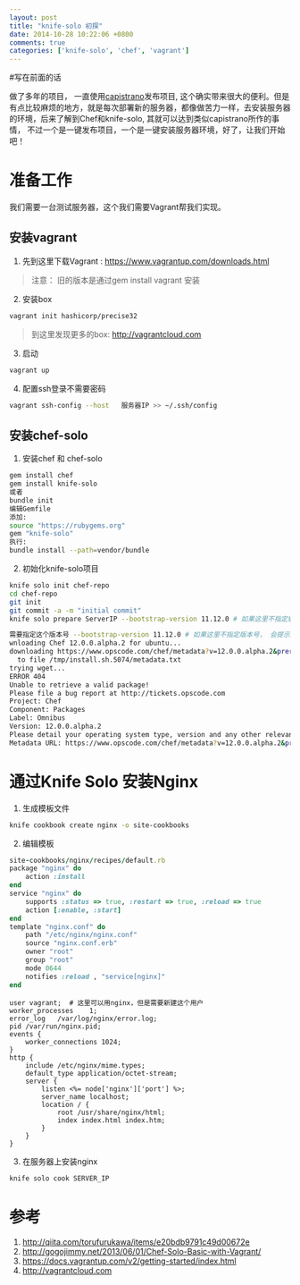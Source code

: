 ```yaml
---
layout: post
title: "knife-solo 初探"
date: 2014-10-28 10:22:06 +0800
comments: true
categories: ['knife-solo', 'chef', 'vagrant']
---
```


#写在前面的话

做了多年的项目， 一直使用<a href="http://capistranorb.com" >capistrano</a>发布项目, 这个确实带来很大的便利。但是有点比较麻烦的地方，就是每次部署新的服务器，都像做苦力一样，去安装服务器的环境，后来了解到Chef和knife-solo, 其就可以达到类似capistrano所作的事情， 不过一个是一键发布项目，一个是一键安装服务器环境，好了，让我们开始吧！

# 准备工作

我们需要一台测试服务器，这个我们需要Vagrant帮我们实现。

## 安装vagrant

1. 先到这里下载Vagrant : https://www.vagrantup.com/downloads.html
> 注意： 旧的版本是通过gem install vagrant 安装

2. 安装box

``` bash
vagrant init hashicorp/precise32
```
> 到这里发现更多的box: http://vagrantcloud.com

3. 启动

``` bash
vagrant up
```
4. 配置ssh登录不需要密码

``` bash
vagrant ssh-config --host   服务器IP >> ~/.ssh/config
```
## 安装chef-solo

1. 安装chef 和 chef-solo

``` bash
gem install chef
gem install knife-solo
或者
bundle init
编辑Gemfile
添加: 
source "https://rubygems.org"
gem "knife-solo"
执行:
bundle install --path=vendor/bundle
```

2. 初始化knife-solo项目

``` bash
knife solo init chef-repo
cd chef-repo
git init
git commit -a -m "initial commit"
knife solo prepare ServerIP --bootstrap-version 11.12.0 # 如果这里不指定版本号， 会提示找不到文件的错误
```
``` bash
需要指定这个版本号 --bootstrap-version 11.12.0 # 如果这里不指定版本号， 会提示找不到文件的错误
wnloading Chef 12.0.0.alpha.2 for ubuntu...
downloading https://www.opscode.com/chef/metadata?v=12.0.0.alpha.2&prerelease=false&nightlies=false&p=ubuntu&pv=12.04&m=i686
  to file /tmp/install.sh.5074/metadata.txt
trying wget...
ERROR 404
Unable to retrieve a valid package!
Please file a bug report at http://tickets.opscode.com
Project: Chef
Component: Packages
Label: Omnibus
Version: 12.0.0.alpha.2
Please detail your operating system type, version and any other relevant details
Metadata URL: https://www.opscode.com/chef/metadata?v=12.0.0.alpha.2&prerelease=false&nightlies=false&p=ubuntu&pv=12.04&m=i686
```


# 通过Knife Solo 安装Nginx

1. 生成模板文件

``` bash
knife cookbook create nginx -o site-cookbooks
```

2. 编辑模板

``` ruby
site-cookbooks/nginx/recipes/default.rb
package "nginx" do
    action :install
end
service "nginx" do
    supports :status => true, :restart => true, :reload => true
    action [:enable, :start]
end
template "nginx.conf" do
    path "/etc/nginx/nginx.conf"
    source "nginx.conf.erb"
    owner "root"
    group "root"
    mode 0644
    notifies :reload , "service[nginx]"
end
```

``` 
user vagrant;  # 这里可以用nginx，但是需要新建这个用户
worker_processes    1;
error_log   /var/log/nginx/error.log;
pid /var/run/nginx.pid;
events {
    worker_connections 1024;
}
http {
    include /etc/nginx/mime.types;
    default_type application/octet-stream;
    server {
        listen <%= node['nginx']['port'] %>;
        server_name localhost;
        location / {
            root /usr/share/nginx/html;
            index index.html index.htm;
        }
    }
}
```



3. 在服务器上安装nginx

``` bash
knife solo cook SERVER_IP
```

# 参考

1. http://qiita.com/torufurukawa/items/e20bdb9791c49d00672e
2. http://gogojimmy.net/2013/06/01/Chef-Solo-Basic-with-Vagrant/
3. https://docs.vagrantup.com/v2/getting-started/index.html
4. http://vagrantcloud.com
